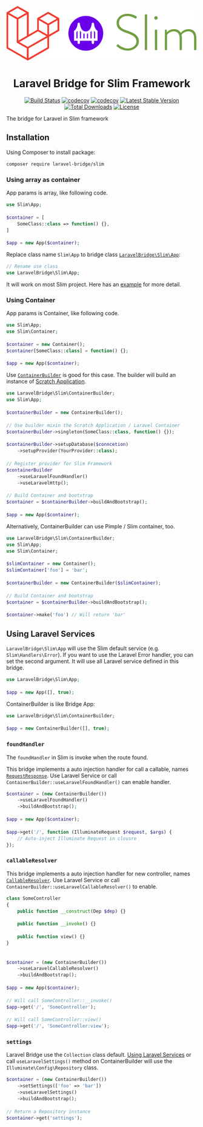 <p align="center"><img src="docs/logo.svg"></p>

<h1 align="center">Laravel Bridge for Slim Framework</h1>

<p align="center">
<a href="https://travis-ci.com/laravel-bridge/slim"><img src="https://travis-ci.com/laravel-bridge/slim.svg?branch=master" alt="Build Status"></a>
<a href="https://codecov.io/gh/laravel-bridge/slim"><img src="https://codecov.io/gh/laravel-bridge/slim/branch/master/graph/badge.svg" alt="codecov"></a>
<a href="https://www.codacy.com/gh/laravel-bridge/slim"><img src="https://api.codacy.com/project/badge/Grade/1c743b7ae64d4579af1798f0840a0d0e" alt="codecov"></a>
<a href="https://packagist.org/packages/laravel-bridge/slim"><img src="https://poser.pugx.org/laravel-bridge/slim/v/stable" alt="Latest Stable Version"></a>
<a href="https://packagist.org/packages/laravel-bridge/slim"><img src="https://poser.pugx.org/laravel-bridge/slim/downloads" alt="Total Downloads"></a>
<a href="https://packagist.org/packages/laravel-bridge/slim"><img src="https://poser.pugx.org/laravel-bridge/slim/license" alt="License"></a>
</p>

The bridge for Laravel in Slim framework

## Installation

Using Composer to install package:

```bash
composer require laravel-bridge/slim
```

### Using array as container

App params is array, like following code.

```php
use Slim\App;

$container = [
    SomeClass::class => function() {},
]

$app = new App($container);
```

Replace class name `Slim\App` to bridge class [`LaravelBridge\Slim\App`](/src/App.php):

```php
// Rename use class
use LaravelBridge\Slim\App;
```

It will work on most Slim project. Here has an [example](https://github.com/laravel-bridge/slim-example/tree/using-laravel-bridge) for more detail.

### Using Container

App params is Container, like following code.

```php
use Slim\App;
use Slim\Container;

$container = new Container();
$container[SomeClass::class] = function() {};

$app = new App($container);
```

Use [`ContainerBuilder`](/src/ContainerBuilder.php) is good for this case. The builder will build an instance of [Scratch Application](https://github.com/laravel-bridge/scratch).

```php
use LaravelBridge\Slim\ContainerBuilder;
use Slim\App;

$containerBuilder = new ContainerBuilder();

// Use builder mixin the Scratch Application / Laravel Container
$containerBuilder->singleton(SomeClass::class, function() {});

$containerBuilder->setupDatabase($conncetion)
    ->setupProvider(YourProvider::class);

// Register provider for Slim Framework
$containerBuilder
    ->useLaravelFoundHandler()
    ->useLaravelHttp();

// Build Container and bootstrap
$container = $containerBuilder->buildAndBootstrap();

$app = new App($container);
```

Alternatively, ContainerBuilder can use Pimple / Slim container, too.

```php
use LaravelBridge\Slim\ContainerBuilder;
use Slim\App;
use Slim\Container;

$slimContainer = new Container();
$slimContainer['foo'] = 'bar';

$containerBuilder = new ContainerBuilder($slimContainer);

// Build Container and bootstrap
$container = $containerBuilder->buildAndBootstrap();

$container->make('foo') // Will return 'bar'
```

## Using Laravel Services

`LaravelBridge\Slim\App` will use the Slim default service (e.g. `Slim\Handlers\Error`). If you want to use the Laravel Error handler, you can set the second argument. It will use all Laravel service defined in this bridge.

```php
use LaravelBridge\Slim\App;

$app = new App([], true);
```

ContainerBuilder is like Bridge App:

```php
use LaravelBridge\Slim\ContainerBuilder;

$app = new ContainerBuilder([], true);
```

### `foundHandler`

The `foundHandler` in Slim is invoke when the route found.

This bridge implements a auto injection handler for call a callable, names [`RequestResponse`](/src/Handlers/Strategies/RequestResponse.php). Use Laravel Service or call `ContainerBuilder::useLaravelFoundHandler()` can enable handler.

```php
$container = (new ContainerBuilder())
    ->useLaravelFoundHandler()
    ->buildAndBootstrap();

$app = new App($container);

$app->get('/', function (IlluminateRequest $request, $args) {
    // Auto-inject Illuminate Request in clousre
});
```

### `callableResolver`

This bridge implements a auto injection handler for new controller, names [`CallableResolver`](/src/CallableResolver.php). Use Laravel Service or call `ContainerBuilder::useLaravelCallableResolver()` to enable.

```php
class SomeController
{
    public function __construct(Dep $dep) {}

    public function __invoke() {}

    public function view() {}
}


$container = (new ContainerBuilder())
    ->useLaravelCallableResolver()
    ->buildAndBootstrap();

$app = new App($container);

// Will call SomeController::__invoke()
$app->get('/', 'SomeController');

// Will call SomeController::view()
$app->get('/', 'SomeController:view');
```

### `settings`

Laravel Bridge use the `Collection` class default. [Using Laravel Services](#using-laravel-services) or call `useLaravelSettings()` method on ContainerBuilder will use the `Illuminate\Config\Repository` class. 

```php
$container = (new ContainerBuilder())
    ->setSettings(['foo' => 'bar'])
    ->useLaravelSettings()
    ->buildAndBootstrap();

// Return a Repository instance
$container->get('settings');
```
